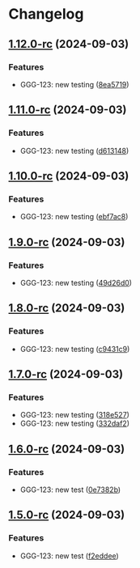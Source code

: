 # Changelog

## [1.12.0-rc](https://github.com/kenrickles/test-release-please/compare/test-nest-js-app-1.11.0-rc...test-nest-js-app-1.12.0-rc) (2024-09-03)


### Features

* GGG-123: new testing ([8ea5719](https://github.com/kenrickles/test-release-please/commit/8ea5719d421aebec7a3a109d291680abc36f1afb))

## [1.11.0-rc](https://github.com/kenrickles/test-release-please/compare/test-nest-js-app-1.10.0-rc...test-nest-js-app-1.11.0-rc) (2024-09-03)


### Features

* GGG-123: new testing ([d613148](https://github.com/kenrickles/test-release-please/commit/d613148e997bf6c90600cbcaab299907142121b2))

## [1.10.0-rc](https://github.com/kenrickles/test-release-please/compare/test-nest-js-app-1.9.0-rc...test-nest-js-app-1.10.0-rc) (2024-09-03)


### Features

* GGG-123: new testing ([ebf7ac8](https://github.com/kenrickles/test-release-please/commit/ebf7ac82f155a96062a1a160b0eb23047912f6c3))

## [1.9.0-rc](https://github.com/kenrickles/test-release-please/compare/test-nest-js-app-1.8.0-rc...test-nest-js-app-1.9.0-rc) (2024-09-03)


### Features

* GGG-123: new testing ([49d26d0](https://github.com/kenrickles/test-release-please/commit/49d26d0cac7369573f4bfbbc917970c711dc720d))

## [1.8.0-rc](https://github.com/kenrickles/test-release-please/compare/test-nest-js-app-1.7.0-rc...test-nest-js-app-1.8.0-rc) (2024-09-03)


### Features

* GGG-123: new testing ([c9431c9](https://github.com/kenrickles/test-release-please/commit/c9431c94ac9d7a20f20b38692402c3496fe24ce6))

## [1.7.0-rc](https://github.com/kenrickles/test-release-please/compare/test-nest-js-app-1.6.0-rc...test-nest-js-app-1.7.0-rc) (2024-09-03)


### Features

* GGG-123: new testing ([318e527](https://github.com/kenrickles/test-release-please/commit/318e5277b3c0a7a48b771d892a5bac6782da5ae0))
* GGG-123: new testing ([332daf2](https://github.com/kenrickles/test-release-please/commit/332daf23001621583379bff11bcb9a014a286cae))

## [1.6.0-rc](https://github.com/kenrickles/test-release-please/compare/test-nest-js-app-1.5.0-rc...test-nest-js-app-1.6.0-rc) (2024-09-03)


### Features

* GGG-123: new test ([0e7382b](https://github.com/kenrickles/test-release-please/commit/0e7382bc94e125c2b37f95a0c4e01597a63a79f4))

## [1.5.0-rc](https://github.com/kenrickles/test-release-please/compare/test-nest-js-app-1.4.0-rc...test-nest-js-app-1.5.0-rc) (2024-09-03)


### Features

* GGG-123: new test ([f2eddee](https://github.com/kenrickles/test-release-please/commit/f2eddee6fba9b56e58eb8748893956598d9f7f4b))

